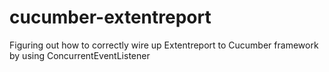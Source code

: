 # cucumber-extentreport
Figuring out how to correctly wire up Extentreport to Cucumber framework by using ConcurrentEventListener
